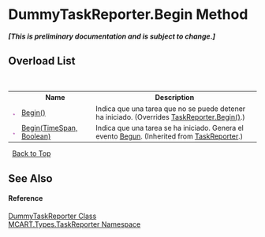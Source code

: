 # DummyTaskReporter.Begin Method 
 _**\[This is preliminary documentation and is subject to change.\]**_


## Overload List
&nbsp;<table><tr><th></th><th>Name</th><th>Description</th></tr><tr><td>![Public method](media/pubmethod.gif "Public method")</td><td><a href="413dde18-3858-55cf-a0c7-761395766fb3">Begin()</a></td><td>
Indica que una tarea que no se puede detener ha iniciado.
 (Overrides <a href="210dc562-3f82-88bb-6448-82c11ac5c980">TaskReporter.Begin()</a>.)</td></tr><tr><td>![Public method](media/pubmethod.gif "Public method")</td><td><a href="f35b5f27-427e-0bc3-1f62-0dc53be5a601">Begin(TimeSpan, Boolean)</a></td><td>
Indica que una tarea se ha iniciado. Genera el evento <a href="0c308070-92da-dcc7-e2fd-2913c32e7f23">Begun</a>.
 (Inherited from <a href="fe1298ce-fcb6-fe04-51dd-afbf902d46d9">TaskReporter</a>.)</td></tr></table>&nbsp;
<a href="#dummytaskreporter.begin-method">Back to Top</a>

## See Also


#### Reference
<a href="3110d67a-24e6-f37f-f20a-c43d9518a569">DummyTaskReporter Class</a><br /><a href="256f3901-18cb-eeca-835c-7de778822db3">MCART.Types.TaskReporter Namespace</a><br />